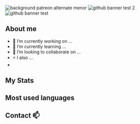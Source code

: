 ![background patreon alternate menor](https://github.com/user-attachments/assets/923c1124-23ff-4861-987d-0d2ea3aae788)
![github banner test 2](https://github.com/user-attachments/assets/6e2a2b76-8a2a-4fb7-8c31-2efd93760d0c)
![github banner test](https://github.com/user-attachments/assets/a10fa163-6b50-4529-a9d7-86f1c7146221)

## About me 

- 🔭 I’m currently working on ...
- 🌱 I’m currently learning ...
- 👯 I’m looking to collaborate on ...
- ⚡ I also ...
- 

## My Stats

## Most used languages

## Contact 📫
